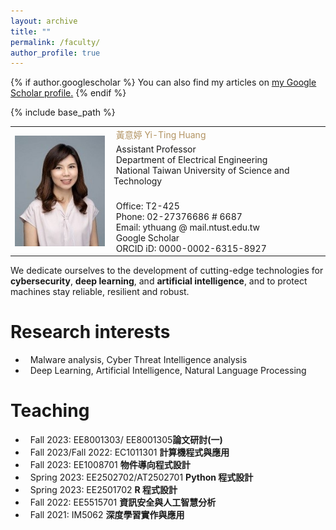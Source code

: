 ```yaml
---
layout: archive
title: ""
permalink: /faculty/
author_profile: true
---
```


{% if author.googlescholar %}
  You can also find my articles on <u><a href="{{author.googlescholar}}">my Google Scholar profile</a>.</u>
{% endif %}

{% include base_path %}


<table style="border-style:none;">
  <tr>
    <td rowspan="3"><img src="/images/Yi-ting3.jpg" align="left" height="50%"/></td>
    <td><font color="#b29362"> &nbsp;黃意婷 Yi-Ting Huang</font><br></td>
  </tr>
  <tr>
    <td>
    &nbsp;Assistant Professor<br>
    &nbsp;<a herf="https://www.ee.ntust.edu.tw/">Department of Electrical Engineering</a><br>
    &nbsp;<a herf="https://www.ntust.edu.tw/">National Taiwan University of Science and Technology</a><br><br>
    </td>  
  </tr>
  <tr>
    <td>
    &nbsp;Office: T2-425<br>
    &nbsp;Phone: 02-27376686 # 6687<br>   
    &nbsp;Email: ythuang @ mail.ntust.edu.tw<br>
    &nbsp;<a herf="https://scholar.google.com/citations?user=uZIy830AAAAJ&hl=en">Google Scholar</a><br>
    &nbsp;ORCID iD: 0000-0002-6315-8927<br>
    </td>
  </tr>
</table>

   

  We dedicate ourselves to the development of cutting-edge technologies for **cybersecurity**, **deep learning**, and **artificial intelligence**, and to protect machines stay reliable, resilient and robust.<br>

<!-- Research interests -->  
# Research interests

  * &nbsp;&nbsp;Malware analysis, Cyber Threat Intelligence analysis
  * &nbsp;&nbsp;Deep Learning, Artificial Intelligence, Natural Language Processing

<!-- Teaching -->

# Teaching

  * &nbsp;&nbsp;Fall 2023: EE8001303/ EE8001305**論文研討(一)**
  * &nbsp;&nbsp;Fall 2023/Fall 2022: EC1011301 **計算機程式與應用**
  * &nbsp;&nbsp;Fall 2023: EE1008701 **物件導向程式設計**
  * &nbsp;&nbsp;Spring 2023: EE2502702/AT2502701 **Python 程式設計**
  * &nbsp;&nbsp;Spring 2023: EE2501702 **R 程式設計**
  * &nbsp;&nbsp;Fall 2022: EE5515701 **資訊安全與人工智慧分析**
  * &nbsp;&nbsp;Fall 2021: IM5062 **深度學習實作與應用**

